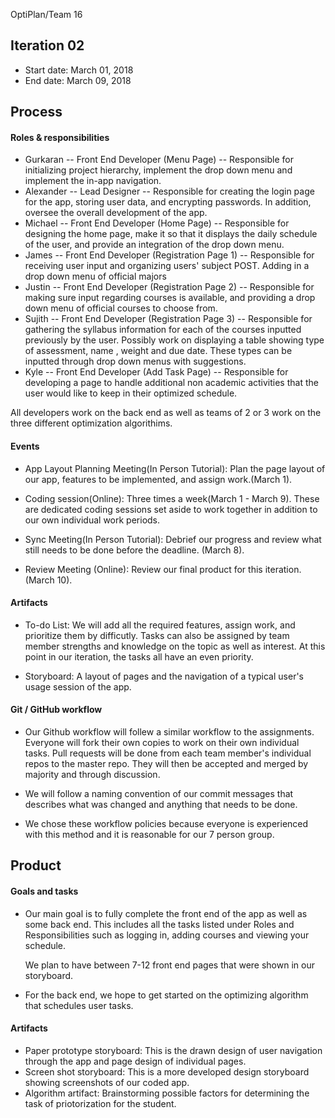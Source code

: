 OptiPlan/Team 16

## Iteration 02

 * Start date: March 01, 2018
 * End date: March 09, 2018

## Process

#### Roles & responsibilities

* Gurkaran -- Front End Developer (Menu Page) -- Responsible for initializing project hierarchy, implement the drop down menu and implement the in-app navigation.
* Alexander -- Lead Designer -- Responsible for creating the login page for the app, storing user data, and encrypting passwords. In addition, oversee the overall development of the app.
* Michael -- Front End Developer (Home Page) -- Responsible for designing the home page, make it so that it displays the daily schedule of the user, and provide an integration of the drop down menu.
* James -- Front End Developer (Registration Page 1) -- Responsible for receiving user input and organizing users' subject POST. Adding in a drop down menu of official majors
* Justin -- Front End Developer (Registration Page 2) -- Responsible for making sure input regarding courses is available, and providing a drop down menu of official courses to choose from.
* Sujith -- Front End Developer (Registration Page 3) -- Responsible for gathering the syllabus information for each of the courses inputted previously by the user. Possibly work on displaying a table showing type of assessment, name , weight and due date. These types can be inputted through drop down menus with suggestions.
* Kyle -- Front End Developer (Add Task Page) -- Responsible for developing a page to handle additional non academic activities that the user would like to keep in their optimized schedule.

All developers work on the back end as well as teams of 2 or 3 work on the three different optimization algorithims. 

#### Events

 * App Layout Planning Meeting(In Person Tutorial): Plan the page layout of our app, features to be implemented, and assign work.(March 1).
 
 * Coding session(Online): Three times a week(March 1 - March 9). These are dedicated coding sessions set aside to work together in addition to our own individual work periods.
 
 * Sync Meeting(In Person Tutorial): Debrief our progress and review what still needs to be done before the deadline. (March 8).
 
 * Review Meeting (Online): Review our final product for this iteration. (March 10).  

#### Artifacts
        
   * To-do List: We will add all the required features, assign work, and prioritize them by difficutly.
   Tasks can also be assigned by team member strengths and knowledge on the topic as well as interest.
   At this point in our iteration, the tasks all have an even priority.
   
   * Storyboard: A layout of pages and the navigation of a typical user's usage session of the app.
   

#### Git / GitHub workflow

 * Our Github workflow will follew a similar workflow to the assignments.
 Everyone will fork their own copies to work on their own individual tasks. 
 Pull requests will be done from each team member's individual repos to the master repo. They will then be accepted and merged by majority and through discussion.

 * We will follow a naming convention of our commit messages that describes what was changed and anything that needs to be done.
 
 * We chose these workflow policies because everyone is experienced with this method and it is reasonable for our 7 person group.

## Product

#### Goals and tasks

 * Our main goal is to fully complete the front end of the app as well as some back end. 
   This includes all the tasks listed under Roles and Responsibilities such as logging in, adding courses and viewing your schedule.
   
   We plan to have between 7-12 front end pages that were shown in our storyboard.
 * For the back end, we hope to get started on the optimizing algorithm that schedules user tasks. 


#### Artifacts
  
 * Paper prototype storyboard: This is the drawn design of user navigation through the app and page design of individual pages.
 * Screen shot storyboard: This is a more developed design storyboard showing screenshots of our coded app.
 * Algorithm artifact: Brainstorming possible factors for determining the task of priotorization for the student.
